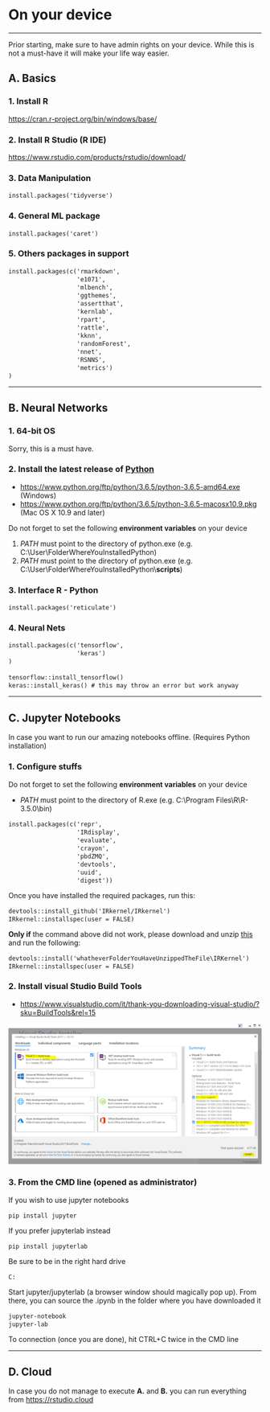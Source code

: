 # On your device
___

Prior starting, make sure to have admin rights on your device. While this is not a must-have it will make your life way easier.

## A. Basics

### 1. Install R

https://cran.r-project.org/bin/windows/base/

### 2. Install R Studio (R IDE)
https://www.rstudio.com/products/rstudio/download/

### 3. Data Manipulation
```{r, eval=FALSE}
install.packages('tidyverse')
```

### 4. General ML package
```{r, eval=FALSE}
install.packages('caret')
```

### 5. Others packages in support
```{r, eval=FALSE}
install.packages(c('rmarkdown',
                   'e1071',
                   'mlbench',
                   'ggthemes',
                   'assertthat',
                   'kernlab',
                   'rpart',
                   'rattle',
                   'kknn',
                   'randomForest',
                   'nnet',
                   'RSNNS',
                   'metrics')
)
```


___

## B. Neural Networks

### 1. 64-bit OS
Sorry, this is a must have.

### 2. Install the latest release of [Python](https://www.python.org/downloads/release/python-365/)

- https://www.python.org/ftp/python/3.6.5/python-3.6.5-amd64.exe (Windows)
- https://www.python.org/ftp/python/3.6.5/python-3.6.5-macosx10.9.pkg (Mac OS X 10.9 and later)

Do not forget to set the following **environment variables** on your device

1. *PATH* must point to the directory of python.exe (e.g. C:\\User\\FolderWhereYouInstalledPython)
2. *PATH* must point to the directory of python.exe (e.g. C:\\User\\FolderWhereYouInstalledPython\\**scripts**)


### 3. Interface R - Python
```{r, eval=FALSE}
install.packages('reticulate')
```

### 4. Neural Nets
```{r, eval=FALSE}
install.packages(c('tensorflow',
                   'keras')
)

tensorflow::install_tensorflow()
keras::install_keras() # this may throw an error but work anyway
```

___

## C. Jupyter Notebooks

In case you want to run our amazing notebooks offline. (Requires Python installation)

### 1. Configure stuffs

Do not forget to set the following **environment variables** on your device

- *PATH* must point to the directory of R.exe (e.g. C:\\Program Files\\R\\R-3.5.0\\bin)

```{r, eval=FALSE}
install.packages(c('repr',
                   'IRdisplay',
                   'evaluate',
                   'crayon',
                   'pbdZMQ',
                   'devtools',
                   'uuid',
                   'digest'))

```

Once you have installed the required packages, run this:

```{r, eval=FALSE}
devtools::install_github('IRkernel/IRkernel')
IRkernel::installspec(user = FALSE)
```

**Only if** the command above did not work, please download and unzip [this](https://github.com/IRkernel/IRkernel/archive/master.zip) and run the following:

```{r, eval=FALSE}
devtools::install('whatheverFolderYouHaveUnzippedTheFile\IRKernel')
IRkernel::installspec(user = FALSE)
```

### 2. Install visual Studio Build Tools

- https://www.visualstudio.com/it/thank-you-downloading-visual-studio/?sku=BuildTools&rel=15

![](fig/build_tools.PNG)

### 3. From the CMD line (opened as administrator)
If you wish to use jupyter notebooks
```{r, engine='sh', eval=FALSE}
pip install jupyter
```
If you prefer jupyterlab instead
```{r, engine='sh', eval=FALSE}
pip install jupyterlab
```
Be sure to be in the right hard drive
```{r, engine='sh', eval=FALSE}
C:
```

Start jupyter/jupyterlab (a browser window should magically pop up).
From there, you can source the .ipynb in the folder where you have downloaded it

```{r, engine='sh', eval=FALSE}
jupyter-notebook
jupyter-lab
```

To connection (once you are done), hit CTRL+C twice in the CMD line

___

## D. Cloud

In case you do not manage to execute **A.** and **B.** you can run everything from https://rstudio.cloud
